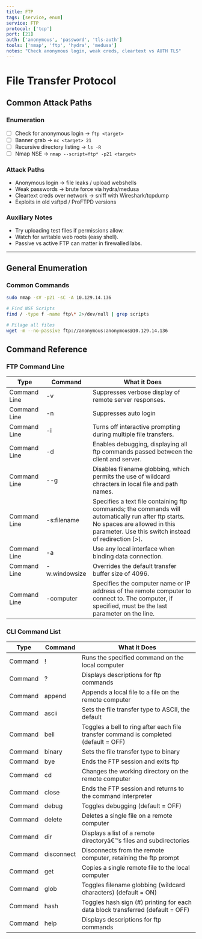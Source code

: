 ```yaml
---
title: FTP
tags: [service, enum]
service: FTP
protocol: ['tcp']
port: [21]
auth: ['anonymous', 'password', 'tls-auth']
tools: ['nmap', 'ftp', 'hydra', 'medusa']
notes: "Check anonymous login, weak creds, cleartext vs AUTH TLS"
---
```


# File Transfer Protocol

## Common Attack Paths

### Enumeration
- [ ] Check for anonymous login → `ftp <target>`
- [ ] Banner grab → `nc <target> 21`
- [ ] Recursive directory listing → `ls -R`
- [ ] Nmap NSE → `nmap --script=ftp* -p21 <target>`

### Attack Paths
- Anonymous login → file leaks / upload webshells
- Weak passwords → brute force via hydra/medusa
- Cleartext creds over network → sniff with Wireshark/tcpdump
- Exploits in old vsftpd / ProFTPD versions

### Auxiliary Notes
- Try uploading test files if permissions allow.
- Watch for writable web roots (easy shell).
- Passive vs active FTP can matter in firewalled labs.

---

## General Enumeration

### Common Commands

```bash
sudo nmap -sV -p21 -sC -A 10.129.14.136

# Find NSE Scripts
find / -type f -name ftp\* 2>/dev/null | grep scripts

# Pilage all files
wget -m --no-passive ftp://anonymous:anonymous@10.129.14.136
```

## Command Reference

### FTP Command Line

| Type | Command | What it Does |
| --- |  --- |  --- |
| Command Line | \-v | Suppresses verbose display of remote server responses. |
| Command Line | \-n | Suppresses auto login |
| Command Line | \-i | Turns off interactive prompting during multiple file transfers. |
| Command Line | \-d | Enables debugging, displaying all ftp commands passed between the client and server. |
| Command Line | --g | Disables filename globbing, which permits the use of wildcard chracters in local file and path names. |
| Command Line | \-s:filename | Specifies a text file containing ftp commands; the commands will automatically run after ftp starts. No spaces are allowed in this parameter. Use this switch instead of redirection (>). |
| Command Line | \-a | Use any local interface when binding data connection. |
| Command Line | \-w:windowsize | Overrides the default transfer buffer size of 4096. |
| Command Line | \-computer | Specifies the computer name or IP address of the remote computer to connect to. The computer, if specified, must be the last parameter on the line. |

### CLI Command List

| Type | Command | What it Does |
| --- |  --- |  --- |
| Command | ! | Runs the specified command on the local computer |
| Command | ? | Displays descriptions for ftp commands |
| Command | append | Appends a local file to a file on the remote computer |
| Command | ascii | Sets the file transfer type to ASCII, the default |
| Command | bell | Toggles a bell to ring after each file transfer command is completed (default = OFF) |
| Command | binary | Sets the file transfer type to binary |
| Command | bye | Ends the FTP session and exits ftp |
| Command | cd | Changes the working directory on the remote computer |
| Command | close | Ends the FTP session and returns to the command interpreter |
| Command | debug | Toggles debugging (default = OFF) |
| Command | delete | Deletes a single file on a remote computer |
| Command | dir | Displays a list of a remote directoryâ€™s files and subdirectories |
| Command | disconnect | Disconnects from the remote computer, retaining the ftp prompt |
| Command | get | Copies a single remote file to the local computer |
| Command | glob | Toggles filename globbing (wildcard characters) (default = ON) |
| Command | hash | Toggles hash sign (#) printing for each data block transferred (default = OFF) |
| Command | help | Displays descriptions for ftp commands |
